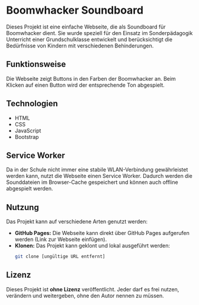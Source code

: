 # Boomwhacker Soundboard

Dieses Projekt ist eine einfache Webseite, die als Soundboard für Boomwhacker dient. Sie wurde speziell für den Einsatz im Sonderpädagogik Unterricht einer Grundschulklasse entwickelt und berücksichtigt die Bedürfnisse von Kindern mit verschiedenen Behinderungen.

## Funktionsweise

Die Webseite zeigt Buttons in den Farben der Boomwhacker an. Beim Klicken auf einen Button wird der entsprechende Ton abgespielt.

## Technologien

- HTML
- CSS
- JavaScript
- Bootstrap

## Service Worker

Da in der Schule nicht immer eine stabile WLAN-Verbindung gewährleistet werden kann, nutzt die Webseite einen Service Worker. Dadurch werden die Sounddateien im Browser-Cache gespeichert und können auch offline abgespielt werden.

## Nutzung

Das Projekt kann auf verschiedene Arten genutzt werden:

- **GitHub Pages:** Die Webseite kann direkt über GitHub Pages aufgerufen werden (Link zur Webseite einfügen).
- **Klonen:** Das Projekt kann geklont und lokal ausgeführt werden:
  ```bash
  git clone [ungültige URL entfernt]
  ```

## Lizenz

Dieses Projekt ist **ohne Lizenz** veröffentlicht. Jeder darf es frei nutzen, verändern und weitergeben, ohne den Autor nennen zu müssen.
